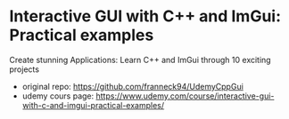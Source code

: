 # Interactive GUI with C++ and ImGui: Practical examples
Create stunning Applications: Learn C++ and ImGui through 10 exciting projects

- original repo: https://github.com/franneck94/UdemyCppGui
- udemy cours page: https://www.udemy.com/course/interactive-gui-with-c-and-imgui-practical-examples/

